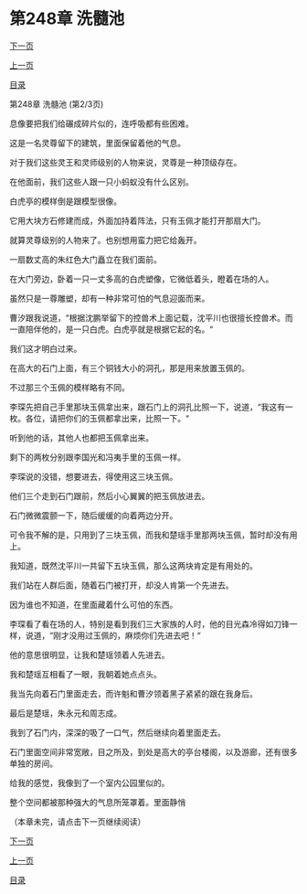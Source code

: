 <h1>第248章   洗髓池</h1>
            <div><p><a href="./743_%E7%AC%AC248%E7%AB%A0_%E6%B4%97%E9%AB%93%E6%B1%A0.md">下一页</a></p><p><a href="./741_%E7%AC%AC248%E7%AB%A0_%E6%B4%97%E9%AB%93%E6%B1%A0.md">上一页</a></p><p><a href="../">目录</a></p></div>
            <div><p>第248章   洗髓池 (第2/3页)</p><p>息像要把我们给碾成碎片似的，连呼吸都有些困难。</p><p>这是一名灵尊留下的建筑，里面保留着他的气息。</p><p>对于我们这些灵王和灵师级别的人物来说，灵尊是一种顶级存在。</p><p>在他面前，我们这些人跟一只小蚂蚁没有什么区别。</p><p>白虎亭的模样倒是跟模型很像。</p><p>它用大块方石修建而成，外面加持着阵法，只有玉佩才能打开那扇大门。</p><p>就算灵尊级别的人物来了。也别想用蛮力把它给轰开。</p><p>一扇数丈高的朱红色大门矗立在我们面前。</p><p>在大门旁边，卧着一只一丈多高的白虎塑像，它微低着头，瞪着在场的人。</p><p>虽然只是一尊雕塑，却有一种非常可怕的气息迎面而来。</p><p>曹汐跟我说道，“根据沈鹏举留下的控兽术上面记载，沈平川也很擅长控兽术。而一直陪伴他的，是一只白虎。白虎亭就是根据它起的名。“</p><p>我们这才明白过来。</p><p>在高大的石门上面，有三个铜钱大小的洞孔，那是用来放置玉佩的。</p><p>不过那三个玉佩的模样略有不同。</p><p>李琛先把自己手里那块玉佩拿出来，跟石门上的洞孔比照一下，说道，“我这有一枚。各位，请把你们的玉佩都拿出来，比照一下。“</p><p>听到他的话，其他人也都把玉佩拿出来。</p><p>剩下的两枚分别跟李国光和冯夷手里的玉佩一样。</p><p>李琛说的没错，想要进去，得使用这三块玉佩。</p><p>他们三个走到石门跟前，然后小心翼翼的把玉佩放进去。</p><p>石门微微震颤一下，随后缓缓的向着两边分开。</p><p>可令我不解的是，只用到了三块玉佩，而我和楚瑶手里那两块玉佩，暂时却没有用上。</p><p>我知道，既然沈平川一共留下五块玉佩，那么这两块肯定是有用处的。</p><p>我们站在人群后面，随着石门被打开，却没人肯第一个先进去。</p><p>因为谁也不知道，在里面藏着什么可怕的东西。</p><p>李琛看了看在场的人，特别是看到我们三大家族的人时，他的目光森冷得如刀锋一样，说道，“刚才没用过玉佩的，麻烦你们先进去吧！“</p><p>他的意思很明显，让我和楚瑶领着人先进去。</p><p>我和楚瑶互相看了一眼，我朝着她点点头。</p><p>我当先向着石门里面走去，而许魁和曹汐领着黑子紧紧的跟在我身后。</p><p>最后是楚瑶，朱永元和周志成。</p><p>我到了石门内，深深的吸了一口气，然后继续向着里面走去。</p><p>石门里面空间非常宽敞，目之所及，到处是高大的亭台楼阁，以及游廊，还有很多单独的房间。</p><p>给我的感觉，我像到了一个室内公园里似的。</p><p>整个空间都被那种强大的气息所笼罩着。里面静悄</p><p>（本章未完，请点击下一页继续阅读）</p></div>
            <div><p><a href="./743_%E7%AC%AC248%E7%AB%A0_%E6%B4%97%E9%AB%93%E6%B1%A0.md">下一页</a></p><p><a href="./741_%E7%AC%AC248%E7%AB%A0_%E6%B4%97%E9%AB%93%E6%B1%A0.md">上一页</a></p><p><a href="../">目录</a></p></div>